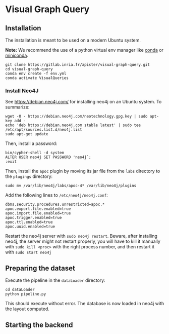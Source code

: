 # Visual Graph Query


## Installation

The installation is meant to be used on a modern Ubuntu system.

**Note:** We recommend the use of a python virtual env manager like 
[conda](https://conda.io/docs/user-guide/install/index.html) or
[miniconda](https://docs.conda.io/en/latest/miniconda.html).

```
git clone https://gitlab.inria.fr/apister/visual-graph-query.git
cd visual-graph-query
conda env create -f env.yml
conda activate VisualQueries
```

### Install Neo4J

See https://debian.neo4j.com/ for installing neo4j on an Ubuntu system. To summarize:

```
wget -O - https://debian.neo4j.com/neotechnology.gpg.key | sudo apt-key add -
echo 'deb https://debian.neo4j.com stable latest' | sudo tee /etc/apt/sources.list.d/neo4j.list
sudo apt-get update
```

Then, install a password: 


```
bin/cypher-shell -d system
ALTER USER neo4j SET PASSWORD 'neo4j`;
:exit
```

Then, install the `apoc` plugin by moving its jar file from the `labs` directory to the `plugings` directory:

```
sudo mv /var/lib/neo4j/labs/apoc-4* /var/lib/neo4j/plugins
```

Add the following lines to `/etc/neo4j/neo4j.conf`:

```
dbms.security.procedures.unrestricted=apoc.*
apoc.export.file.enabled=true
apoc.import.file.enabled=true
apoc.trigger.enabled=true
apoc.ttl.enabled=true
apoc.uuid.enabled=true
```

Restart the neo4j server with `sudo neo4j restart`. Beware, after installing neo4j, the server might not restart properly, you will have to kill it manually with `sudo kill <proc>` with the right process number, and then restart it with `sudo start neo4j`

## Preparing the dataset

Execute the pipeline in the `dataLoader` directory:

```
cd dataLoader
python pipeline.py
```

This should execute without error. The database is now loaded in neo4j with the layout computed.

## Starting the backend

